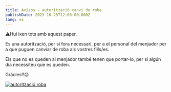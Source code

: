 ```yaml
---
title: Avisos - autorització canvi de roba
publishDate: 2023-10-25T12:03:00.000Z
lang: es
---
```

⚠️Hui ixen tots amb aquest paper.

Es una autorització, per si fora necessari, per a el personal del menjador per a que puguen canviar de roba als vostres fills/es.

Els que no es queden al menjador també tenen que portar-lo, per si algún dia necessiteu que es queden.

Gràcies!!😊

[![autorització roba](/images/avisos-01.webp)](/images/avisos-01.webp)
